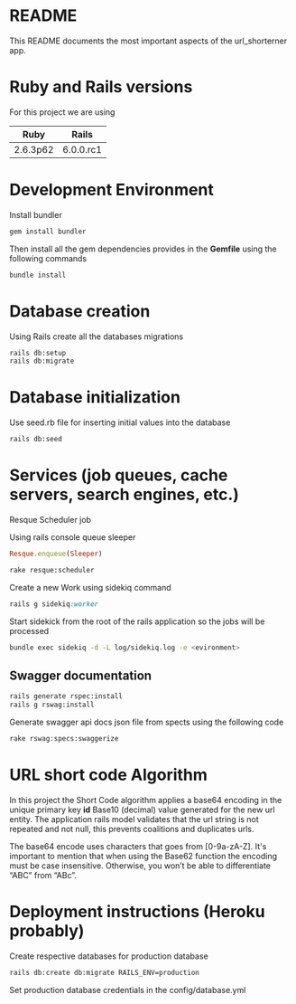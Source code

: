 # README

This README documents the most important aspects
of the url_shorterner app.

# Ruby and Rails versions

For this project we are using 

| Ruby      | Rails      | 
|:--------: |:---------: |
|2.6.3p62   |  6.0.0.rc1 |

# Development Environment

Install bundler 

```bash
gem install bundler

```

Then install all the gem dependencies provides in the
**Gemfile** using the following commands

```bash
bundle install
```

# Database creation
Using Rails create all the databases migrations


```bash
rails db:setup
rails db:migrate
```


# Database initialization

Use seed.rb file for inserting initial values into the database

```bash
rails db:seed

```

# Services (job queues, cache servers, search engines, etc.)

Resque Scheduler job 

Using rails console queue sleeper
```ruby
Resque.enqueue(Sleeper)
```

```bash
rake resque:scheduler
```

Create a new Work using sidekiq 
command
```ruby
rails g sidekiq:worker 
```

Start sidekick from the root of the rails application
so the jobs will be processed

```bash
bundle exec sidekiq -d -L log/sidekiq.log -e <evironment>
```


## Swagger documentation 

```bash 
rails generate rspec:install
rails g rswag:install

```

Generate swagger api docs json file from spects 
using the following code

```bash
rake rswag:specs:swaggerize
```

# URL short code Algorithm

In this project the Short Code algorithm applies a base64
encoding in the unique primary key **id** Base10 (decimal) value generated 
for the new url entity. The application rails model validates that the url string 
is not repeated and not null, this prevents coalitions and duplicates urls.

The base64 encode uses characters that goes from [0-9a-zA-Z].
It's important to mention that when using the Base62 function 
the encoding must be case insensitive. 
Otherwise, you won’t be able to differentiate “ABC” from “ABc”.




# Deployment instructions (Heroku probably)


Create respective databases for production database

```bash
rails db:create db:migrate RAILS_ENV=production
```
Set production database credentials
in the config/database.yml 



